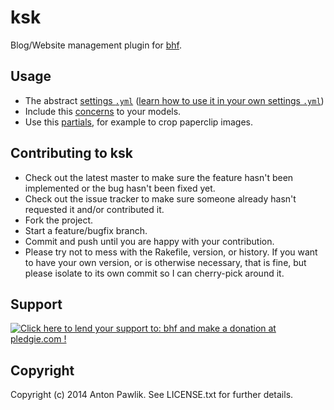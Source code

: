 # ksk

Blog/Website management plugin for [bhf](http://antpaw.github.io/bhf/).


## Usage

* The abstract [settings `.yml`](https://github.com/antpaw/ksk/tree/master/config/bhf/ksk.yml)
  ([learn how to use it in your own settings `.yml`](x))
* Include this [concerns](https://github.com/antpaw/ksk/tree/master/app/models/concerns/ksk) to your models.
* Use this [partials](https://github.com/antpaw/ksk/tree/master/app/views/bhf), for example to crop paperclip images.


## Contributing to ksk
 
* Check out the latest master to make sure the feature hasn't been implemented or the bug hasn't been fixed yet.
* Check out the issue tracker to make sure someone already hasn't requested it and/or contributed it.
* Fork the project.
* Start a feature/bugfix branch.
* Commit and push until you are happy with your contribution.
* Please try not to mess with the Rakefile, version, or history. If you want to have your own version, or is otherwise necessary, that is fine, but please isolate to its own commit so I can cherry-pick around it.

## Support

<p><a href='https://pledgie.com/campaigns/25956'><img alt='Click here to lend your support to: bhf and make a donation at pledgie.com !' src='https://pledgie.com/campaigns/25956.png?skin_name=chrome' border='0' ></a></p>


## Copyright

Copyright (c) 2014 Anton Pawlik. See LICENSE.txt for
further details.
